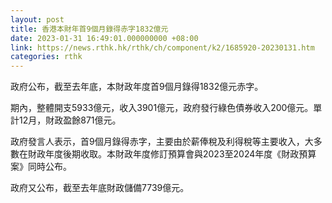 ```yaml
---
layout: post
title: 香港本財年首9個月錄得赤字1832億元
date: 2023-01-31 16:49:01.000000000 +08:00
link: https://news.rthk.hk/rthk/ch/component/k2/1685920-20230131.htm
categories: rthk
---
```


政府公布，截至去年底，本財政年度首9個月錄得1832億元赤字。

期內，整體開支5933億元，收入3901億元，政府發行綠色債券收入200億元。單計12月，財政盈餘871億元。
 
政府發言人表示，首9個月錄得赤字，主要由於薪俸稅及利得稅等主要收入，大多數在財政年度後期收取。本財政年度修訂預算會與2023至2024年度《財政預算案》同時公布。
 
政府又公布，截至去年底財政儲備7739億元。

